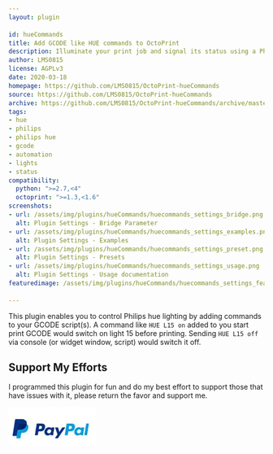 ```yaml
---
layout: plugin

id: hueCommands
title: Add GCODE like HUE commands to OctoPrint
description: Illuminate your print job and signal its status using a Philips Hue light. Enter a GCODE equivalent anywhere you want.
author: LMS0815
license: AGPLv3
date: 2020-03-18
homepage: https://github.com/LMS0815/OctoPrint-hueCommands
source: https://github.com/LMS0815/OctoPrint-hueCommands
archive: https://github.com/LMS0815/OctoPrint-hueCommands/archive/master/OctoPrint-hueCommands.zip
tags:
- hue
- philips
- philips hue
- gcode
- automation
- lights
- status
compatibility:
  python: ">=2.7,<4"
  octoprint: ">=1.3,<1.6"
screenshots:
- url: /assets/img/plugins/hueCommands/huecommands_settings_bridge.png
  alt: Plugin Settings - Bridge Parameter
- url: /assets/img/plugins/hueCommands/huecommands_settings_examples.png
  alt: Plugin Settings - Examples
- url: /assets/img/plugins/hueCommands/huecommands_settings_preset.png
  alt: Plugin Settings - Presets
- url: /assets/img/plugins/hueCommands/huecommands_settings_usage.png
  alt: Plugin Settings - Usage documentation
featuredimage: /assets/img/plugins/hueCommands/huecommands_settings_feature.png

---
```


This plugin enables you to control Philips hue lighting by adding commands to your GCODE script(s).
A command like `HUE L15 on` added to you start print GCODE would switch on light 15 before printing.
Sending `HUE L15 off` via console (or widget window, script) would switch it off.

## Support My Efforts
I programmed this plugin for fun and do my best effort to support those that have issues with it, please return the favor and support me.

[![paypal](/assets/img/plugins/hueCommands/PayPal_Logo.jpg)](https://paypal.me/stonehome/5 "PayPal.me")
